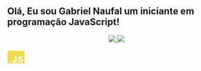  ## Olá, Eu sou Gabriel Naufal um iniciante em programação JavaScript!
<div align="center">
  <a href="https://github.com/gabrielnaufal">
  <img height="180em" src="https://github-readme-stats.vercel.app/api?username=gabrielnaufal&show_icons=true&theme=dark&include_all_commits=true&count_private=true"/>
  <img height="180em" src="https://github-readme-stats.vercel.app/api/top-langs/?username=gabrielnaufal&layout=compact&langs_count=7&theme=dark"/>
</div>
<div style="display: inline_block"><br>
  <img align="center" alt="Rafa-Js" height="30" width="40" src="https://raw.githubusercontent.com/devicons/devicon/master/icons/javascript/javascript-plain.svg">
  
  ##

